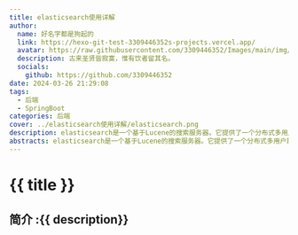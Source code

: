 ```yaml
---
title: elasticsearch使用详解
author:
  name: 好名字都是狗起的
  link: https://hexo-git-test-3309446352s-projects.vercel.app/
  avatar: https://raw.githubusercontent.com/3309446352/Images/main/img/preview.jpg
  description: 古来圣贤皆寂寞，惟有饮者留其名。
  socials:
    github: https://github.com/3309446352
date: 2024-03-26 21:29:08
tags: 
  - 后端
  - SpringBoot
categories: 后端
cover: ../elasticsearch使用详解/elasticsearch.png
description: elasticsearch是一个基于Lucene的搜索服务器。它提供了一个分布式多用户能力的全文搜索引擎，基于RESTful web接口。Elasticsearch是用Java开发的，并作为Apache许可条款下的开放源码发布，是当前流行的企业级搜索引擎。
abstracts: elasticsearch是一个基于Lucene的搜索服务器。它提供了一个分布式多用户能力的全文搜索引擎
---
```

# {{ title }}

## 简介 :{{ description}}

